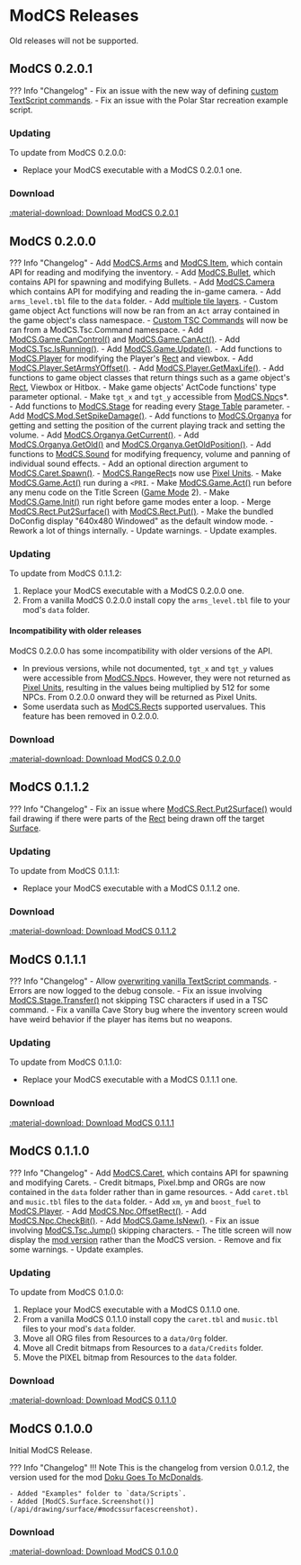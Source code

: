 # ModCS Releases

Old releases will not be supported.

## ModCS 0.2.0.1

??? Info "Changelog"
	- Fix an issue with the new way of defining [custom TextScript commands](/api/tsc/#custom-commands).
	- Fix an issue with the Polar Star recreation example script.

### Updating

To update from ModCS 0.2.0.0:

- Replace your ModCS executable with a ModCS 0.2.0.1 one.

### Download

[:material-download: Download ModCS 0.2.0.1](/assets/releases/modcs0201.zip)

## ModCS 0.2.0.0

??? Info "Changelog"
	- Add [ModCS.Arms](/api/inventory/arms/) and [ModCS.Item](/api/inventory/item/), which contain API for reading and modifying the inventory.
	- Add [ModCS.Bullet](/api/objects/bullet/), which contains API for spawning and modifying Bullets.
	- Add [ModCS.Camera](/api/camera/) which contains API for modifying and reading the in-game camera.
	- Add `arms_level.tbl` file to the `data` folder.
	- Add [multiple tile layers](/pxl/).
	- Custom game object Act functions will now be ran from an `Act` array contained in the game object's class namespace.
	- [Custom TSC Commands](/api/tsc/#custom-commands) will now be ran from a ModCS.Tsc.Command namespace.
	- Add [ModCS.Game.CanControl()](/api/game/#modcsgamecancontrol) and [ModCS.Game.CanAct()](/api/game/#modcsgamecanact).
	- Add [ModCS.Tsc.IsRunning()](/api/tsc/#modcstscisrunning).
	- Add [ModCS.Game.Update()](/api/game/#modcsgameupdate).
	- Add functions to [ModCS.Player](/api/objects/player/) for modifying the Player's [Rect](/api/drawing/rect/) and viewbox.
	- Add [ModCS.Player.SetArmsYOffset()](/api/objects/player/#modcsplayersetarmsyoffset).
	- Add [ModCS.Player.GetMaxLife()](/api/objects/player/#modcsplayergetmaxlife).
	- Add functions to game object classes that return things such as a game object's [Rect](/api/drawing/rect/), Viewbox or Hitbox.
	- Make game objects' ActCode functions' type parameter optional.
	- Make `tgt_x` and `tgt_y` accessible from [ModCS.Npc](/api/objects/npc/)s\*.
	- Add functions to [ModCS.Stage](/api/stage/) for reading every [Stage Table](/api/stage/#stage-table) parameter.
	- Add [ModCS.Mod.SetSpikeDamage()](/api/mod/#modcsmodsetspikedamage).
	- Add functions to [ModCS.Organya](/api/sound/organya/) for getting and setting the position of the current playing track and setting the volume.
	- Add [ModCS.Organya.GetCurrent()](/api/sound/organya/#modcsorganyagetcurrent).
	- Add [ModCS.Organya.GetOld()](/api/sound/organya/#modcsorganyagetold) and [ModCS.Organya.GetOldPosition()](/api/sound/organya/#modcsorganyagetposition).
	- Add functions to [ModCS.Sound](/api/sound/sound/) for modifying frequency, volume and panning of individual sound effects.
	- Add an optional direction argument to [ModCS.Caret.Spawn()](/api/objects/caret/#modcscaretspawn).
	- [ModCS.RangeRect](/api/objects/range/)s now use [Pixel Units](/api/objects/pixel/).
	- Make [ModCS.Game.Act()](/api/game/#modcsgameact) run during a `<PRI`.
	- Make [ModCS.Game.Act()](/api/game/#modcsgameact) run before any menu code on the Title Screen ([Game Mode](/api/game/#modcsgamegetmode) 2).
	- Make [ModCS.Game.Init()](/api/game/#modcsgameinit) run right before game modes enter a loop.
	- Merge [ModCS.Rect.Put2Surface()](/api/deprecated/#modcsrectput2surface) with [ModCS.Rect.Put()](/api/drawing/rect/#modcsrectput).
	- Make the bundled DoConfig display "640x480 Windowed" as the default window mode.
	- Rework a lot of things internally.
	- Update warnings.
	- Update examples.

### Updating

To update from ModCS 0.1.1.2:

1. Replace your ModCS executable with a ModCS 0.2.0.0 one.
2. From a vanilla ModCS 0.2.0.0 install copy the `arms_level.tbl` file to your mod's `data` folder.

#### Incompatibility with older releases

ModCS 0.2.0.0 has some incompatibility with older versions of the API.

- In previous versions, while not documented, `tgt_x` and `tgt_y` values were accessible from [ModCS.Npc](/api/objects/npc/)s. However, they were not returned as [Pixel Units](/api/objects/pixel/), resulting in the values being multiplied by 512 for some NPCs. From 0.2.0.0 onward they will be returned as Pixel Units.
- Some userdata such as [ModCS.Rect](/api/drawing/rect/)s supported uservalues. This feature has been removed in 0.2.0.0.

### Download

[:material-download: Download ModCS 0.2.0.0](/assets/releases/modcs0200.zip)

## ModCS 0.1.1.2

??? Info "Changelog"
	- Fix an issue where [ModCS.Rect.Put2Surface()](/api/deprecated/#modcsrectput2surface) would fail drawing if there were parts of the [Rect](/api/drawing/rect/) being drawn off the target [Surface](/api/drawing/surface/).

### Updating

To update from ModCS 0.1.1.1:

- Replace your ModCS executable with a ModCS 0.1.1.2 one.

### Download

[:material-download: Download ModCS 0.1.1.2](/assets/releases/modcs0112.zip)

## ModCS 0.1.1.1

??? Info "Changelog"
	- Allow [overwriting vanilla TextScript commands](/api/tsc/#custom-commands).
	- Errors are now logged to the debug console.
	- Fix an issue involving [ModCS.Stage.Transfer()](/api/stage/#modcsstagetransfer) not skipping TSC characters if used in a TSC command.
	- Fix a vanilla Cave Story bug where the inventory screen would have weird behavior if the player has items but no weapons.

### Updating

To update from ModCS 0.1.1.0:

- Replace your ModCS executable with a ModCS 0.1.1.1 one.

### Download

[:material-download: Download ModCS 0.1.1.1](/assets/releases/modcs0111.zip)

## ModCS 0.1.1.0

??? Info "Changelog"
	- Add [ModCS.Caret](/api/objects/caret/), which contains API for spawning and modifying Carets.
	- Credit bitmaps, Pixel.bmp and ORGs are now contained in the `data` folder rather than in game resources.
	- Add `caret.tbl` and `music.tbl` files to the `data` folder.
	- Add `xm`, `ym` and `boost_fuel` to [ModCS.Player](/api/objects/player/).
	- Add [ModCS.Npc.OffsetRect()](/api/objects/npc/functions/#modcsnpcoffsetrect).
	- Add [ModCS.Npc.CheckBit()](/api/objects/npc/bits/#modcsnpccheckbit).
	- Add [ModCS.Game.IsNew()](/api/game/#modcsgameisnew).
	- Fix an issue involving [ModCS.Tsc.Jump()](/api/tsc/#modcstscjump) skipping characters.
	- The title screen will now display the [mod version](/api/mod/#modcsmodsetversion) rather than the ModCS version.
	- Remove and fix some warnings.
	- Update examples.

### Updating

To update from ModCS 0.1.0.0:

1. Replace your ModCS executable with a ModCS 0.1.1.0 one.
2. From a vanilla ModCS 0.1.1.0 install copy the `caret.tbl` and `music.tbl` files to your mod's `data` folder.
3. Move all ORG files from Resources to a `data/Org` folder.
4. Move all Credit bitmaps from Resources to a `data/Credits` folder.
5. Move the PIXEL bitmap from Resources to the `data` folder.

### Download

[:material-download: Download ModCS 0.1.1.0](/assets/releases/modcs0110.zip)

## ModCS 0.1.0.0

Initial ModCS Release.

??? Info "Changelog"
	!!! Note
		This is the changelog from version 0.0.1.2, the version used for the mod [Doku Goes To McDonalds](https://doukutsuclub.knack.com/database#search-database/mod-details/5fbab65b03e82f001bcd17e7/).

	- Added "Examples" folder to `data/Scripts`.
	- Added [ModCS.Surface.Screenshot()](/api/drawing/surface/#modcssurfacescreenshot).

### Download

[:material-download: Download ModCS 0.1.0.0](/assets/releases/modcs0100.zip)

